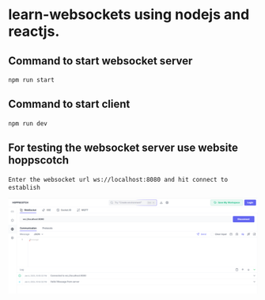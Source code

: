 # learn-websockets using nodejs and reactjs.

## Command to start websocket server
    npm run start 

## Command to start client
    npm run dev

## For testing the websocket server use website hoppscotch
    Enter the websocket url ws://localhost:8080 and hit connect to establish

![alt text](backend/images/hoppscotch.png)

